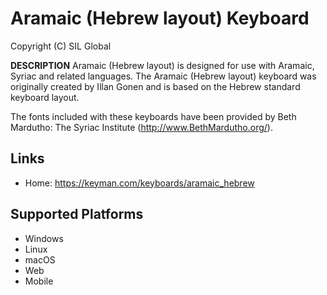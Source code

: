 Aramaic (Hebrew layout) Keyboard
=====================

Copyright (C) SIL Global

__DESCRIPTION__
Aramaic (Hebrew layout) is designed for use with Aramaic, Syriac and related languages.
The Aramaic (Hebrew layout) keyboard was originally created by Illan Gonen and is based 
on the Hebrew standard keyboard layout.

The fonts included with these keyboards have been provided by Beth Mardutho: The Syriac Institute
(http://www.BethMardutho.org/).

Links
-----

 * Home:     https://keyman.com/keyboards/aramaic_hebrew

Supported Platforms
-------------------
 * Windows
 * Linux
 * macOS
 * Web
 * Mobile


 